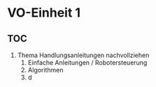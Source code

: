 # VO-Einheit 1

## TOC
1. Thema Handlungsanleitungen nachvollziehen
   1. Einfache Anleitungen / Robotersteuerung
   2. Algorithmen
   3. d
